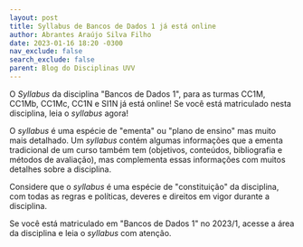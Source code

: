 ```yaml
---
layout: post
title: Syllabus de Bancos de Dados 1 já está online
author: Abrantes Araújo Silva Filho
date: 2023-01-16 18:20 -0300
nav_exclude: false
search_exclude: false
parent: Blog do Disciplinas UVV
---
```


O *Syllabus* da disciplina "Bancos de Dados 1", para as turmas CC1M, CC1Mb, CC1Mc,
CC1N e SI1N já está online! Se você está matriculado nesta disciplina, leia o *syllabus*
agora!

O *syllabus* é uma espécie de "ementa" ou "plano de ensino" mas muito mais detalhado.
Um *syllabus* contém algumas informações que a ementa tradicional de um curso também
tem (objetivos, conteúdos, bibliografia e métodos de avaliação), mas complementa essas
informações com muitos detalhes sobre a disciplina.

Considere que o *syllabus* é uma espécie de "constituição" da disciplina, com todas
as regras e políticas, deveres e direitos em vigor durante a disciplina.

Se você está matriculado em "Bancos de Dados 1" no 2023/1, acesse a área da disciplina
e leia o *syllabus* com atenção.
